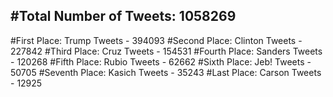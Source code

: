 #Total Number of Tweets: 1058269 
---
#First Place: Trump Tweets - 394093
#Second Place: Clinton Tweets - 227842
#Third Place: Cruz Tweets - 154531
#Fourth Place: Sanders Tweets - 120268
#Fifth Place: Rubio Tweets - 62662
#Sixth Place: Jeb! Tweets - 50705
#Seventh Place: Kasich Tweets - 35243
#Last Place: Carson Tweets - 12925
